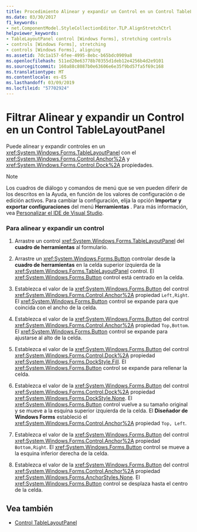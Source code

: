```yaml
---
title: Procedimiento Alinear y expandir un Control en un Control TableLayoutPanel
ms.date: 03/30/2017
f1_keywords:
- net.ComponentModel.StyleCollectionEditor.TLP.AlignStretchCtrl
helpviewer_keywords:
- TableLayoutPanel control [Windows Forms], stretching controls
- controls [Windows Forms], stretching
- controls [Windows Forms], aligning
ms.assetid: 7dc1a157-6fee-4995-8ebc-b65bdc0909a8
ms.openlocfilehash: 511ed20e63778b70355d1deb12e4256b4d2e9101
ms.sourcegitcommit: 160a88c8087b0e63606e6e35f9bd57fa5f69c168
ms.translationtype: MT
ms.contentlocale: es-ES
ms.lasthandoff: 03/09/2019
ms.locfileid: "57702924"
---
```

# <a name="how-to-align-and-stretch-a-control-in-a-tablelayoutpanel-control"></a>Filtrar Alinear y expandir un Control en un Control TableLayoutPanel
Puede alinear y expandir controles en un <xref:System.Windows.Forms.TableLayoutPanel> con el <xref:System.Windows.Forms.Control.Anchor%2A> y <xref:System.Windows.Forms.Control.Dock%2A> propiedades.  
  
> [!NOTE]
>  Los cuadros de diálogo y comandos de menú que se ven pueden diferir de los descritos en la Ayuda, en función de los valores de configuración o de edición activos. Para cambiar la configuración, elija la opción **Importar y exportar configuraciones** del menú **Herramientas** . Para más información, vea [Personalizar el IDE de Visual Studio](/visualstudio/ide/personalizing-the-visual-studio-ide).  
  
### <a name="to-align-and-stretch-a-control"></a>Para alinear y expandir un control  
  
1.  Arrastre un control <xref:System.Windows.Forms.TableLayoutPanel> del **cuadro de herramientas** al formulario.  
  
2.  Arrastre un <xref:System.Windows.Forms.Button> controlar desde la **cuadro de herramientas** en la celda superior izquierda de la <xref:System.Windows.Forms.TableLayoutPanel> control. El <xref:System.Windows.Forms.Button> control está centrado en la celda.  
  
3.  Establezca el valor de la <xref:System.Windows.Forms.Button> del control <xref:System.Windows.Forms.Control.Anchor%2A> propiedad `Left,Right`. El <xref:System.Windows.Forms.Button> control se expande para que coincida con el ancho de la celda.  
  
4.  Establezca el valor de la <xref:System.Windows.Forms.Button> del control <xref:System.Windows.Forms.Control.Anchor%2A> propiedad `Top,Bottom`. El <xref:System.Windows.Forms.Button> control se expande para ajustarse al alto de la celda.  
  
5.  Establezca el valor de la <xref:System.Windows.Forms.Button> del control <xref:System.Windows.Forms.Control.Dock%2A> propiedad <xref:System.Windows.Forms.DockStyle.Fill>. El <xref:System.Windows.Forms.Button> control se expande para rellenar la celda.  
  
6.  Establezca el valor de la <xref:System.Windows.Forms.Button> del control <xref:System.Windows.Forms.Control.Dock%2A> propiedad <xref:System.Windows.Forms.DockStyle.None>. El <xref:System.Windows.Forms.Button> control vuelve a su tamaño original y se mueve a la esquina superior izquierda de la celda. El **Diseñador de Windows Forms** estableció el <xref:System.Windows.Forms.Control.Anchor%2A> propiedad `Top, Left`.  
  
7.  Establezca el valor de la <xref:System.Windows.Forms.Button> del control <xref:System.Windows.Forms.Control.Anchor%2A> propiedad `Bottom,Right`. El <xref:System.Windows.Forms.Button> control se mueve a la esquina inferior derecha de la celda.  
  
8.  Establezca el valor de la <xref:System.Windows.Forms.Button> del control <xref:System.Windows.Forms.Control.Anchor%2A> propiedad <xref:System.Windows.Forms.AnchorStyles.None>. El <xref:System.Windows.Forms.Button> control se desplaza hasta el centro de la celda.  
  
## <a name="see-also"></a>Vea también
- [Control TableLayoutPanel](tablelayoutpanel-control-windows-forms.md)
